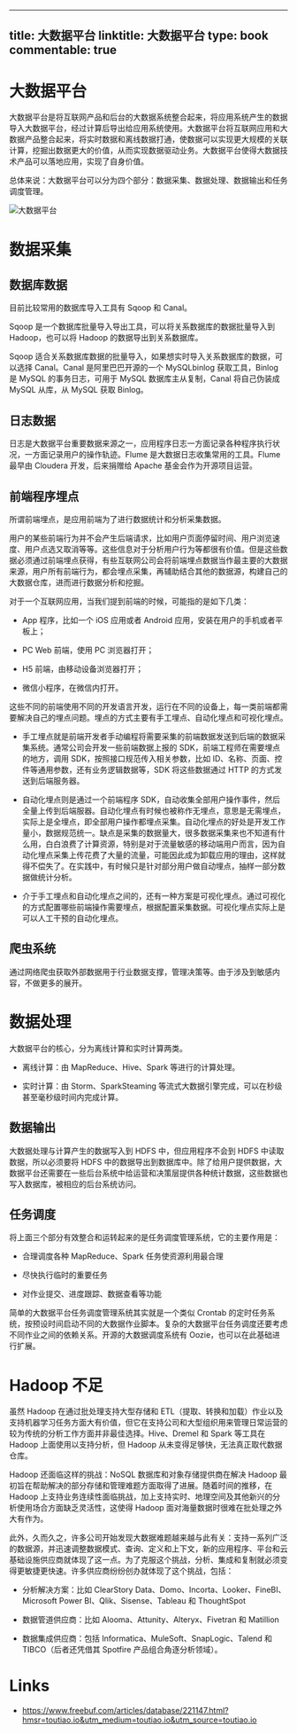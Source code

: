 
---
title: 大数据平台
linktitle: 大数据平台
type: book
commentable: true
---

# 大数据平台

大数据平台是将互联网产品和后台的大数据系统整合起来，将应用系统产生的数据导入大数据平台，经过计算后导出给应用系统使用。大数据平台将互联网应用和大数据产品整合起来，将实时数据和离线数据打通，使数据可以实现更大规模的关联计算，挖掘出数据更大的价值，从而实现数据驱动业务。大数据平台使得大数据技术产品可以落地应用，实现了自身价值。

总体来说：大数据平台可以分为四个部分：数据采集、数据处理、数据输出和任务调度管理。

![大数据平台](https://s2.ax1x.com/2019/12/18/QH7aqS.jpg)

# 数据采集

## 数据库数据

目前比较常用的数据库导入工具有 Sqoop 和 Canal。

Sqoop 是一个数据库批量导入导出工具，可以将关系数据库的数据批量导入到 Hadoop，也可以将 Hadoop 的数据导出到关系数据库。

Sqoop 适合关系数据库数据的批量导入，如果想实时导入关系数据库的数据，可以选择 Canal。Canal 是阿里巴巴开源的一个 MySQLbinlog 获取工具，Binlog 是 MySQL 的事务日志，可用于 MySQL 数据库主从复制，Canal 将自己伪装成 MySQL 从库，从 MySQL 获取 Binlog。

## 日志数据

日志是大数据平台重要数据来源之一，应用程序日志一方面记录各种程序执行状况，一方面记录用户的操作轨迹。Flume 是大数据日志收集常用的工具。Flume 最早由 Cloudera 开发，后来捐赠给 Apache 基金会作为开源项目运营。

## 前端程序埋点

所谓前端埋点，是应用前端为了进行数据统计和分析采集数据。

用户的某些前端行为并不会产生后端请求，比如用户页面停留时间、用户浏览速度、用户点选又取消等等。这些信息对于分析用户行为等都很有价值。但是这些数据必须通过前端埋点获得，有些互联网公司会将前端埋点数据当作最主要的大数据来源，用户所有前端行为，都会埋点采集，再辅助结合其他的数据源，构建自己的大数据仓库，进而进行数据分析和挖掘。

对于一个互联网应用，当我们提到前端的时候，可能指的是如下几类：

- App 程序，比如一个 iOS 应用或者 Android 应用，安装在用户的手机或者平板上；

- PC Web 前端，使用 PC 浏览器打开；

- H5 前端，由移动设备浏览器打开；

- 微信小程序，在微信内打开。

这些不同的前端使用不同的开发语言开发，运行在不同的设备上，每一类前端都需要解决自己的埋点问题。埋点的方式主要有手工埋点、自动化埋点和可视化埋点。

- 手工埋点就是前端开发者手动编程将需要采集的前端数据发送到后端的数据采集系统。通常公司会开发一些前端数据上报的 SDK，前端工程师在需要埋点的地方，调用 SDK，按照接口规范传入相关参数，比如 ID、名称、页面、控件等通用参数，还有业务逻辑数据等，SDK 将这些数据通过 HTTP 的方式发送到后端服务器。

- 自动化埋点则是通过一个前端程序 SDK，自动收集全部用户操作事件，然后全量上传到后端服器。自动化埋点有时候也被称作无埋点，意思是无需埋点，实际上是全埋点，即全部用户操作都埋点采集。自动化埋点的好处是开发工作量小，数据规范统一。缺点是采集的数据量大，很多数据采集来也不知道有什么用，白白浪费了计算资源，特别是对于流量敏感的移动端用户而言，因为自动化埋点采集上传花费了大量的流量，可能因此成为卸载应用的理由，这样就得不偿失了。在实践中，有时候只是针对部分用户做自动埋点，抽样一部分数据做统计分析。

- 介于手工埋点和自动化埋点之间的，还有一种方案是可视化埋点。通过可视化的方式配置哪些前端操作需要埋点，根据配置采集数据。可视化埋点实际上是可以人工干预的自动化埋点。

## 爬虫系统

通过网络爬虫获取外部数据用于行业数据支撑，管理决策等。由于涉及到敏感内容，不做更多的展开。

# 数据处理

大数据平台的核心，分为离线计算和实时计算两类。

- 离线计算：由 MapReduce、Hive、Spark 等进行的计算处理。

- 实时计算：由 Storm、SparkSteaming 等流式大数据引擎完成，可以在秒级甚至毫秒级时间内完成计算。

## 数据输出

大数据处理与计算产生的数据写入到 HDFS 中，但应用程序不会到 HDFS 中读取数据，所以必须要将 HDFS 中的数据导出到数据库中。除了给用户提供数据，大数据平台还需要在一些后台系统中给运营和决策层提供各种统计数据，这些数据也写入数据库，被相应的后台系统访问。

## 任务调度

将上面三个部分有效整合和运转起来的是任务调度管理系统，它的主要作用是：

- 合理调度各种 MapReduce、Spark 任务使资源利用最合理

- 尽快执行临时的重要任务

- 对作业提交、进度跟踪、数据查看等功能

简单的大数据平台任务调度管理系统其实就是一个类似 Crontab 的定时任务系统，按预设时间启动不同的大数据作业脚本。复杂的大数据平台任务调度还要考虑不同作业之间的依赖关系。开源的大数据调度系统有 Oozie，也可以在此基础进行扩展。

# Hadoop 不足

虽然 Hadoop 在通过批处理支持大型存储和 ETL（提取、转换和加载）作业以及支持机器学习任务方面大有价值，但它在支持公司和大型组织用来管理日常运营的较为传统的分析工作方面并非最佳选择。Hive、Dremel 和 Spark 等工具在 Hadoop 上面使用以支持分析，但 Hadoop 从未变得足够快，无法真正取代数据仓库。

Hadoop 还面临这样的挑战：NoSQL 数据库和对象存储提供商在解决 Hadoop 最初旨在帮助解决的部分存储和管理难题方面取得了进展。随着时间的推移，在 Hadoop 上支持业务连续性面临挑战，加上支持实时、地理空间及其他新兴的分析使用场合方面缺乏灵活性，这使得 Hadoop 面对海量数据时很难在批处理之外大有作为。

此外，久而久之，许多公司开始发现大数据难题越来越与此有关：支持一系列广泛的数据源，并迅速调整数据模式、查询、定义和上下文，新的应用程序、平台和云基础设施供应商就体现了这一点。为了克服这个挑战，分析、集成和复制就必须变得更敏捷更快速。许多供应商纷纷创办就体现了这个挑战，包括：

- 分析解决方案：比如 ClearStory Data、Domo、Incorta、Looker、FineBI、Microsoft Power BI、Qlik、Sisense、Tableau 和 ThoughtSpot

- 数据管道供应商：比如 Alooma、Attunity、Alteryx、Fivetran 和 Matillion

- 数据集成供应商：包括 Informatica、MuleSoft、SnapLogic、Talend 和 TIBCO（后者还凭借其 Spotfire 产品组合角逐分析领域）。

# Links

- https://www.freebuf.com/articles/database/221147.html?hmsr=toutiao.io&utm_medium=toutiao.io&utm_source=toutiao.io

    
